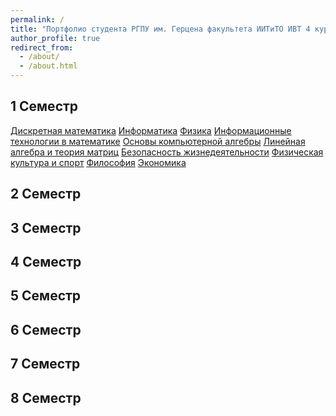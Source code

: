 ```yaml
---
permalink: /
title: "Портфолио студента РГПУ им. Герцена факультета ИИТиТО ИВТ 4 курс"
author_profile: true
redirect_from: 
  - /about/
  - /about.html
---
```


## 1 Семестр
[Дискретная математика](https://disk.yandex.ru/d/-2Mo8HoDQZhvwQ)
[Информатика](https://disk.yandex.ru/d/gyJLBHg7l2OJKQ)
[Физика](https://disk.yandex.ru/d/-j3wE9-00h-w6A)
[Информационные технологии в математике](https://disk.yandex.ru/d/MzNR_3vbPz014g)
[Основы компьютерной алгебры](https://disk.yandex.ru/d/kWbW1lQxgSSGgg)
[Линейная алгебра и теория матриц](https://disk.yandex.ru/d/_b3tZyytqH4fnA)
[Безопасность жизнедеятельности](https://disk.yandex.ru/d/LiGwRUCa6KWSqg)
[Физическая культура и спорт](https://disk.yandex.ru/d/rRF6nnHyPCD6lA)
[Философия](https://disk.yandex.ru/d/ce5oxjpmX8dWPw)
[Экономика](https://disk.yandex.ru/d/d60zko2LD1sqsA)
## 2 Семестр
[]()
[]()
[]()
[]()
[]()
[]()
## 3 Семестр

## 4 Семестр

## 5 Семестр

## 6 Семестр

## 7 Семестр

## 8 Семестр
